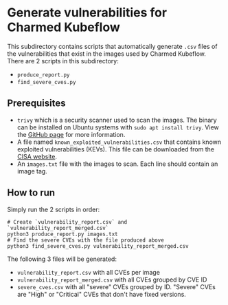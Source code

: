 # Generate vulnerabilities for Charmed Kubeflow

This subdirectory contains scripts that automatically generate `.csv` files of the vulnerabilities that exist in the images used by Charmed Kubeflow. There are 2 scripts in this subdirectory:
- `produce_report.py` 
- `find_severe_cves.py`

## Prerequisites

- `trivy` which is a security scanner used to scan the images. The binary can be installed on Ubuntu systems with `sudo apt install trivy`. View the [GitHub page](https://github.com/aquasecurity/trivy) for more information.
- A file named `known_exploited_vulnerabilities.csv` that contains known exploited vulnerabilities (KEVs). This file can be downloaded from the [CISA website](https://www.cisa.gov/known-exploited-vulnerabilities-catalog).
- An `images.txt` file with the images to scan. Each line should contain an image tag.

## How to run

Simply run the 2 scripts in order:

```shell
# Create `vulnerability_report.csv` and `vulnerability_report_merged.csv`
python3 produce_report.py images.txt
# Find the severe CVEs with the file produced above
python3 find_severe_cves.py vulnerability_report_merged.csv
```

The following 3 files will be generated:
- `vulnerability_report.csv` with all CVEs per image
- `vulnerability_report_merged.csv` with all CVEs grouped by CVE ID
- `severe_cves.csv` with all "severe" CVEs grouped by ID. "Severe" CVEs are "High" or "Critical" CVEs that don't have fixed versions.
